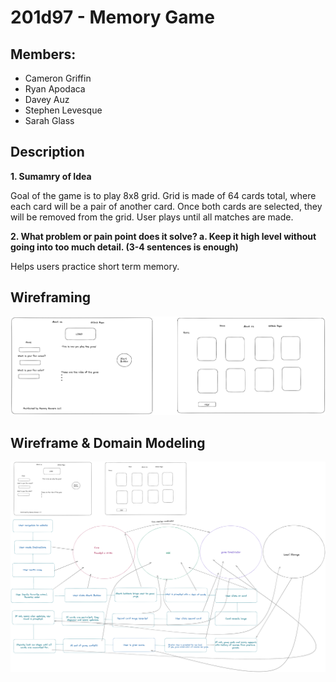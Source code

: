 # 201d97 - Memory Game 

## Members:
- Cameron Griffin
- Ryan Apodaca
- Davey Auz
- Stephen Levesque
- Sarah Glass

## Description

**1. Sumamry of Idea**

Goal of the game is to play 8x8 grid. Grid is made of 64 cards total, where each card will be a pair of another card. Once both cards are selected, they will be removed from the grid. User plays until all matches are made.

**2. What problem or pain point does it solve? a. Keep it high level without going into too much detail. (3-4 sentences is enough)**

Helps users practice short term memory.

## Wireframing

![Wireframe Image](img/Wireframe.png)


## Wireframe & Domain Modeling

![Wireframe & Domain Model](/img/WireFrame%20%26%20Map.png)


